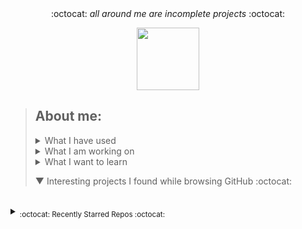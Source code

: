 <div align='center'> 
  :octocat: <i> all around me are incomplete projects </i> :octocat: 
  <p><a href="https://github.com/ryo-ma/github-profile-trophy"><img height="100" src="https://github-profile-trophy.vercel.app/?username=MansiAyer&theme=onedark&row=1&no-bg=true&no-frame=true&margin-w=25"/></a></p>
</div>

> ## About me:
> 
> <details><summary>What I have used</summary>  <ul><li>HTML, CSS, JS, JQuery, Bootstrap, Node.js, a11y</li> <li>PHP, MySQL, PostgreSQL, XAMPP</li> <li>Unity, Blender</li> <li>Adobe XD, Adobe Illustrator</li> <li>Python, C, Java</li> <li>Google Cloud Platform</li></ul>
> </details>
> 
> <details><summary>What I am working on</summary> <ol><li>Creating a discord bot</li><li>building a cloud-based application</li></ol> </details>
> 
> <details><summary>What I want to learn</summary> yaml, photoshop, ruby, angular, vue, typescript, link building, blockchain, cybersecurity, software architecture, laravel, solidity, web3.js, go</details>
> 
> ▼ Interesting projects I found while browsing GitHub :octocat:
<!--to add: contact me at (linkedin?), my website, current projects, favourite projects-->




<!--leave this br for the auto generated content-->
<br>


<details><summary><sub>:octocat: Recently Starred Repos :octocat:</sub></summary><hr><i>
<b>
<a href ="https://github.com/jayphelps/git-blame-someone-else">jayphelps/git-blame-someone-else</a>
</b>: 
<sup>[Shell]</sup><span><p>Blame someone else for your bad code.</p></span>
<br>


<b>
<a href ="https://github.com/thewhiteh4t/seeker">thewhiteh4t/seeker</a>
</b>: 
<sup>[CSS]</sup><span><p>Accurately Locate Smartphones using Social Engineering </p></span>
<br>


<b>
<a href ="https://github.com/tldraw/tldraw">tldraw/tldraw</a>
</b>: 
<sup>[TypeScript]</sup><span><p>A tiny little drawing app.</p></span>
<br>


<b>
<a href ="https://github.com/facebook/docusaurus">facebook/docusaurus</a>
</b>: 
<sup>[TypeScript]</sup><span><p>Easy to maintain open source documentation websites.</p></span>
<br>


<b>
<a href ="https://github.com/yarnpkg/berry">yarnpkg/berry</a>
</b>: 
<sup>[TypeScript]</sup><span><p>📦🐈 Active development trunk for Yarn ⚒</p></span>
<br>


<b>
<a href ="https://github.com/varunsridharan/action-dynamic-readme">varunsridharan/action-dynamic-readme</a>
</b>: 
<sup>[PHP]</sup><span><p>~ Dynamic ReadME Generator ~</p></span>
<br>


<b>
<a href ="https://github.com/teachaccess/tutorial">teachaccess/tutorial</a>
</b>: 
<sup>[JavaScript]</sup><span><p>No description provided :/</p></span>
<br>


<b>
<a href ="https://github.com/MakeContributions/markdown-dungeon">MakeContributions/markdown-dungeon</a>
</b>: 
<sup>[JavaScript]</sup><span><p>This is an example that how to use Markdown creating a dungeon, please give a ⭐</p></span>
<br>


<b>
<a href ="https://github.com/heatherdesigns/js-katas">heatherdesigns/js-katas</a>
</b>: 
<sup>[JavaScript]</sup><span><p>No description provided :/</p></span>
<br>


<b>
<a href ="https://github.com/drazisil/mcos">drazisil/mcos</a>
</b>: 
<sup>[TypeScript]</sup><span><p>A game server, being written from scratch, for a very old and long dead game</p></span>
<br>


<b>
<a href ="https://github.com/Xetera/this-tweet-took-off">Xetera/this-tweet-took-off</a>
</b>: 
<sup>[Python]</sup><span><p>🔪 Block replies to viral tweets from users getting paid to promote useless products</p></span>
<br>


<b>
<a href ="https://github.com/github/india">github/india</a>
</b>: 
<sup>[JavaScript]</sup><span><p>GitHub resources and information for the developer community in India</p></span>
<br>


<b>
<a href ="https://github.com/redxzeta/Awesome-Adoption">redxzeta/Awesome-Adoption</a>
</b>: 
<sup>[JavaScript]</sup><span><p>pet adoption near your area</p></span>
<br>


<b>
<a href ="https://github.com/elenirotsides/Trivia-Bot">elenirotsides/Trivia-Bot</a>
</b>: 
<sup>[JavaScript]</sup><span><p>Be Educated. Be Fun. Be Trivia on Discord. 🧠</p></span>
<br>


<b>
<a href ="https://github.com/AeroRust/are-we-in-space-yet">AeroRust/are-we-in-space-yet</a>
</b>: 
<sup>[HTML]</sup><span><p>A catalogue of crates in the Rust ecosystem for (aero)space.</p></span>
<br>


<b>
<a href ="https://github.com/flashreads/blogs">flashreads/blogs</a>
</b>: 
<sup></sup><span><p>:books:  :pencil2: Flashreads blogs content :pencil2:  :books: </p></span>
<br>


<b>
<a href ="https://github.com/Linesmerrill/police-cad">Linesmerrill/police-cad</a>
</b>: 
<sup>[EJS]</sup><span><p>This is a easy to setup and use police server CAD. Includes a signup/login for both Civilians and Police Officers. Also this is mobile friendly. Built for GTA V's Modding framework: FiveM.</p></span>
<br>


<b>
<a href ="https://github.com/StevenH237/GTFS-Explorer">StevenH237/GTFS-Explorer</a>
</b>: 
<sup>[C#]</sup><span><p>Application to explore routes and schedules within a GTFS file</p></span>
<br>


<b>
<a href ="https://github.com/Bensam02/Cartesian-Product-and-MINMAX-composition-in-fuzzy-logic">Bensam02/Cartesian-Product-and-MINMAX-composition-in-fuzzy-logic</a>
</b>: 
<sup>[Python]</sup><span><p>Python code to implement cartesian product and minmax composition of fuzzy sets and relations.</p></span>
<br>


<b>
<a href ="https://github.com/VManuelSM/Membership-functions">VManuelSM/Membership-functions</a>
</b>: 
<sup>[Python]</sup><span><p>Membership functions for fuzzy logic, encoded and plotted in python.</p></span>
<br>


<b>
<a href ="https://github.com/phw/peek">phw/peek</a>
</b>: 
<sup>[Vala]</sup><span><p>Simple animated GIF screen recorder with an easy to use interface</p></span>
<br>


<b>
<a href ="https://github.com/tldr-pages/tldr">tldr-pages/tldr</a>
</b>: 
<sup>[Markdown]</sup><span><p>📚 Collaborative cheatsheets for console commands</p></span>
<br>


<b>
<a href ="https://github.com/modscripps/mixsea">modscripps/mixsea</a>
</b>: 
<sup>[Python]</sup><span><p>Ocean mixing parameterizations in python</p></span>
<br>


<b>
<a href ="https://github.com/Splidejs/splide">Splidejs/splide</a>
</b>: 
<sup>[TypeScript]</sup><span><p>Splide is a lightweight, flexible and accessible slider/carousel written in TypeScript. No dependencies, no Lighthouse errors.</p></span>
<br>


<b>
<a href ="https://github.com/poteto/hiring-without-whiteboards">poteto/hiring-without-whiteboards</a>
</b>: 
<sup>[JavaScript]</sup><span><p>⭐️  Companies that don't have a broken hiring process</p></span>
<br>


<b>
<a href ="https://github.com/htr-tech/zphisher">htr-tech/zphisher</a>
</b>: 
<sup>[Hack]</sup><span><p>An automated phishing tool with 30+ templates. This Tool is made for educational purpose only ! Author will not be responsible for any misuse of this toolkit !</p></span>
<br>


<b>
<a href ="https://github.com/darkrenaissance/darkfi">darkrenaissance/darkfi</a>
</b>: 
<sup>[Rust]</sup><span><p>Anonymous. Uncensored. Sovereign.</p></span>
<br>


<b>
<a href ="https://github.com/Footsiefat/zspotify">Footsiefat/zspotify</a>
</b>: 
<sup>[Python]</sup><span><p>A Spotify downloader needing only a python interpreter and ffmpeg.</p></span>
<br>


<b>
<a href ="https://github.com/bedimcode/responsive-halloween-website">bedimcode/responsive-halloween-website</a>
</b>: 
<sup>[HTML]</sup><span><p>Responsive Halloween Website Design Using HTML CSS & JavaScript </p></span>
<br>


<b>
<a href ="https://github.com/daltonmenezes/aura-theme">daltonmenezes/aura-theme</a>
</b>: 
<sup>[TypeScript]</sup><span><p>✨ A beautiful dark theme for your favorite apps.</p></span>
<br>


</i></details>
